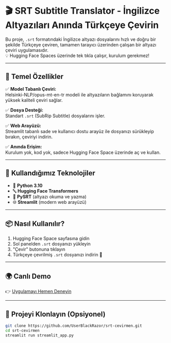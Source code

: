 # 🎬 SRT Subtitle Translator - İngilizce Altyazıları Anında Türkçeye Çevirin

Bu proje, `.srt` formatındaki İngilizce altyazı dosyalarını hızlı ve doğru bir şekilde Türkçeye çeviren, tamamen tarayıcı üzerinden çalışan bir altyazı çeviri uygulamasıdır.  
💡 Hugging Face Spaces üzerinde tek tıkla çalışır, kurulum gerekmez!

---

## 🚀 Temel Özellikler

✅ **Model Tabanlı Çeviri:**  
Helsinki-NLP/opus-mt-en-tr modeli ile altyazıların bağlamını koruyarak yüksek kaliteli çeviri sağlar.

✅ **Dosya Desteği:**  
Standart `.srt` (SubRip Subtitle) dosyalarını işler.

✅ **Web Arayüzü:**  
Streamlit tabanlı sade ve kullanıcı dostu arayüz ile dosyanızı sürükleyip bırakın, çeviriyi indirin.

✅ **Anında Erişim:**  
Kurulum yok, kod yok, sadece Hugging Face Space üzerinde aç ve kullan.

---

## 🧠 Kullandığımız Teknolojiler

- 🐍 **Python 3.10**
- 🔤 **Hugging Face Transformers**
- 🧾 **PySRT** (altyazı okuma ve yazma)
- 🌐 **Streamlit** (modern web arayüzü)

---

## 📦 Nasıl Kullanılır?

1. Hugging Face Space sayfasına gidin  
2. Sol panelden `.srt` dosyanızı yükleyin  
3. "Çevir" butonuna tıklayın  
4. Türkçeye çevrilmiş `.srt` dosyanızı indirin 🎯

---

## 🌍 Canlı Demo

👉 [Uygulamayı Hemen Deneyin](https://huggingface.co/spaces/UserBlackRazor/srt-cevirmen)

---

## 📁 Projeyi Klonlayın (Opsiyonel)

```bash
git clone https://github.com/UserBlackRazor/srt-cevirmen.git
cd srt-cevirmen
streamlit run streamlit_app.py
